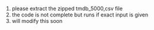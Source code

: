 1. please extract the zipped tmdb_5000,csv file
2. the code is not complete but runs if exact input is given
3. will modify this soon

